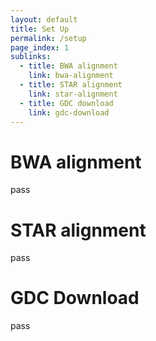 ```yaml
---
layout: default
title: Set Up
permalink: /setup
page_index: 1
sublinks:
  - title: BWA alignment
    link: bwa-alignment
  - title: STAR alignment
    link: star-alignment
  - title: GDC download
    link: gdc-download
---
```


# BWA alignment

pass

# STAR alignment

pass

# GDC Download

pass
